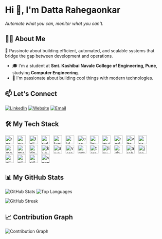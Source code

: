 # Hi 👋, I'm Datta Rahegaonkar

*Automate what you can, monitor what you can’t.*

## 👨‍💻 About Me

🚀 Passinote about building efficient, automated, and scalable systems that bridge the gap between development and operations.



- 🎓 I'm a student at **Smt. Kashibai Navale College of Engineering, Pune**, studying **Computer Engineering**.
- 🚀 I'm passionate about building cool things with modern technologies.
## 📫 Let's Connect

[![LinkedIn](https://img.shields.io/badge/LinkedIn-0077B5?style=for-the-badge&logo=linkedin&logoColor=white)](https://www.linkedin.com/in/datta-rahegaonkar//) [![Website](https://img.shields.io/badge/Website-_?style=for-the-badge&logo=rss&logoColor=white)](https://port-folio-iota-eight.vercel.app/) [![Email](https://img.shields.io/badge/Email-D14836?style=for-the-badge&logo=gmail&logoColor=white)](mailto:dattarahegaonkar09@gmail.com)

## 🛠️ My Tech Stack  

<div align="left">
  <img src="https://img.shields.io/badge/React-61DAFB?style=for-the-badge&logo=react&logoColor=black" alt="react" height="28"/>&nbsp;&nbsp;  <img src="https://img.shields.io/badge/Node.js-339933?style=for-the-badge&logo=nodedotjs" alt="nodejs" height="28"/>&nbsp;&nbsp;  <img src="https://img.shields.io/badge/Tailwind%20CSS-06B6D4?style=for-the-badge&logo=tailwindcss" alt="tailwindcss" height="28"/>&nbsp;&nbsp;  <img src="https://img.shields.io/badge/Python-3776AB?style=for-the-badge&logo=python" alt="python" height="28"/>&nbsp;&nbsp;  <img src="https://img.shields.io/badge/Bash-4EAA25?style=for-the-badge&logo=gnubash" alt="bash" height="28"/>&nbsp;&nbsp;  <img src="https://img.shields.io/badge/html-blue?style=for-the-badge&logo=html" alt="html" height="28"/>&nbsp;&nbsp;  <img src="https://img.shields.io/badge/css-blue?style=for-the-badge&logo=css" alt="css" height="28"/>&nbsp;&nbsp;  <img src="https://img.shields.io/badge/Bootstrap-7952B3?style=for-the-badge&logo=bootstrap" alt="bootstrap" height="28"/>&nbsp;&nbsp;  <img src="https://img.shields.io/badge/mui-blue?style=for-the-badge&logo=mui" alt="mui" height="28"/>&nbsp;&nbsp;  <img src="https://img.shields.io/badge/redux-blue?style=for-the-badge&logo=redux" alt="redux" height="28"/>&nbsp;&nbsp;  <img src="https://img.shields.io/badge/Vite-646CFF?style=for-the-badge&logo=vite" alt="vite" height="28"/>&nbsp;&nbsp;  <img src="https://img.shields.io/badge/Express.js-000000?style=for-the-badge&logo=express" alt="express" height="28"/>&nbsp;&nbsp;  <img src="https://img.shields.io/badge/MongoDB-47A248?style=for-the-badge&logo=mongodb" alt="mongodb" height="28"/>&nbsp;&nbsp;  <img src="https://img.shields.io/badge/MySQL-4479A1?style=for-the-badge&logo=mysql" alt="mysql" height="28"/>&nbsp;&nbsp;  <img src="https://img.shields.io/badge/Docker-2496ED?style=for-the-badge&logo=docker" alt="docker" height="28"/>&nbsp;&nbsp;  <img src="https://img.shields.io/badge/Kubernetes-326CE5?style=for-the-badge&logo=kubernetes" alt="kubernetes" height="28"/>&nbsp;&nbsp;  <img src="https://img.shields.io/badge/AWS-232F3E?style=for-the-badge&logo=amazonwebservices" alt="aws" height="28"/>&nbsp;&nbsp;  <img src="https://img.shields.io/badge/Vercel-000000?style=for-the-badge&logo=vercel" alt="vercel" height="28"/>&nbsp;&nbsp;  <img src="https://img.shields.io/badge/Netlify-00C7B7?style=for-the-badge&logo=netlify" alt="netlify" height="28"/>&nbsp;&nbsp;  <img src="https://img.shields.io/badge/terraform-blue?style=for-the-badge&logo=terraform" alt="terraform" height="28"/>&nbsp;&nbsp;  <img src="https://img.shields.io/badge/linux-blue?style=for-the-badge&logo=linux" alt="linux" height="28"/>&nbsp;&nbsp;  <img src="https://img.shields.io/badge/ubuntu-blue?style=for-the-badge&logo=ubuntu" alt="ubuntu" height="28"/>&nbsp;&nbsp;  <img src="https://img.shields.io/badge/arch-blue?style=for-the-badge&logo=arch" alt="arch" height="28"/>&nbsp;&nbsp;  <img src="https://img.shields.io/badge/Jenkins-D24939?style=for-the-badge&logo=jenkins" alt="jenkins" height="28"/>&nbsp;&nbsp;  <img src="https://img.shields.io/badge/GitHub%20Actions-2088FF?style=for-the-badge&logo=githubactions" alt="githubactions" height="28"/>&nbsp;&nbsp;  <img src="https://img.shields.io/badge/Git-F05032?style=for-the-badge&logo=git" alt="git" height="28"/>&nbsp;&nbsp;  <img src="https://img.shields.io/badge/GitHub-181717?style=for-the-badge&logo=github" alt="github" height="28"/>&nbsp;&nbsp;  <img src="https://img.shields.io/badge/VS%20Code-007ACC?style=for-the-badge&logo=visualstudiocode" alt="vscode" height="28"/>
</div>

## 📊 My GitHub Stats

![GitHub Stats](https://github-readme-stats.vercel.app/api?username=DattaRahegaonkar&theme=dark&show_icons=true&count_private=true)
![Top Languages](https://github-readme-stats.vercel.app/api/top-langs/?username=DattaRahegaonkar&theme=dark&layout=compact)

![GitHub Streak](https://streak-stats.demolab.com/?user=DattaRahegaonkar&theme=dark)

## 📈 Contribution Graph

![Contribution Graph](https://github-readme-activity-graph.vercel.app/graph?username=DattaRahegaonkar&theme=github_dark)




